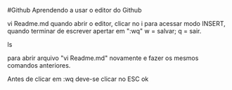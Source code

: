 
#Github
Aprendendo a usar o editor do Github

vi Readme.md
 quando abrir o editor, clicar no i para acessar modo INSERT, quando terminar de escrever apertar em ":wq" w = salvar; q = sair.

ls

para abrir arquivo "vi Readme.md" novamente e fazer os mesmos comandos anteriores.

Antes de clicar em :wq deve-se clicar no ESC
ok

